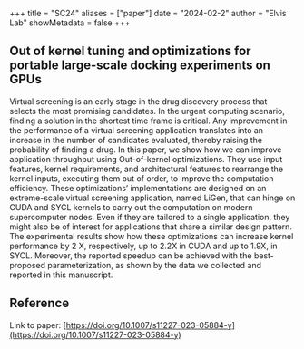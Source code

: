 +++
title = "SC24"
aliases = ["paper"]
date = "2024-02-2"
author = "Elvis Lab"
showMetadata = false
+++

## Out of kernel tuning and optimizations for portable large-scale docking experiments on GPUs

Virtual screening is an early stage in the drug discovery process that selects the most promising candidates. In the urgent computing scenario, finding a solution in the shortest time frame is critical. Any improvement in the performance of a virtual screening application translates into an increase in the number of candidates evaluated, thereby raising the probability of finding a drug. In this paper, we show how we can improve application throughput using Out-of-kernel optimizations. They use input features, kernel requirements, and architectural features to rearrange the kernel inputs, executing them out of order, to improve the computation efficiency. These optimizations’ implementations are designed on an extreme-scale virtual screening application, named LiGen, that can hinge on CUDA and SYCL kernels to carry out the computation on modern supercomputer nodes. Even if they are tailored to a single application, they might also be of interest for applications that share a similar design pattern. The experimental results show how these optimizations can increase kernel performance by 2 X, respectively, up to 2.2X in CUDA and up to 1.9X, in SYCL. Moreover, the reported speedup can be achieved with the best-proposed parameterization, as shown by the data we collected and reported in this manuscript.


## Reference

Link to paper: [https://doi.org/10.1007/s11227-023-05884-y](https://doi.org/10.1007/s11227-023-05884-y)
